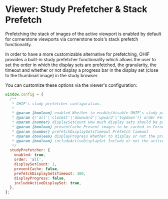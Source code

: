 # Viewer: Study Prefetcher & Stack Prefetch

Prefetching the stack of images of the active viewport is enabled by default for
cornerstone viewports via cornerstone tools's stack prefetch functionality.

In order to have a more customizable alternative for prefetching, OHIF provides
a built-in study prefetcher functionality which allows the user to set the order
in which the display sets are prefetched, the granularity, the timeout and
whether or not display a progress bar in the display set (close to the thumbnail
image) in the study browser.

You can customize these options via the viewer's configuration:

```js
window.config = {
  /**
   * OHIF's study prefetcher configuration.
   *
   * @param {boolean} enabled Whether to enable/disable OHIF's study prefetcher
   * @param {('all'|'closest'|'downward'|'upward'|'topdown')} order Fetching order: all display sets, the closest ones, downward or top down fashion based on the currently selected display set
   * @param {number} displaySetCount How much display sets should be prefetched at once (note: this attribute is ignored if order was set to 'all')
   * @param {boolean} preventCache Prevent images to be cached in Cornerstone Tools's request pool manager
   * @param {number} prefetchDisplaySetsTimeout Prefetch timeout
   * @param {boolean} displayProgress Whether to display or not the progress bar in the display set
   * @param {boolean} includeActiveDisplaySet Include or not the active display set while prefetching
   */
  studyPrefetcher: {
    enabled: true,
    order: 'all',
    displaySetCount: 1,
    preventCache: false,
    prefetchDisplaySetsTimeout: 300,
    displayProgress: false,
    includeActiveDisplaySet: true,
  },
};
```

